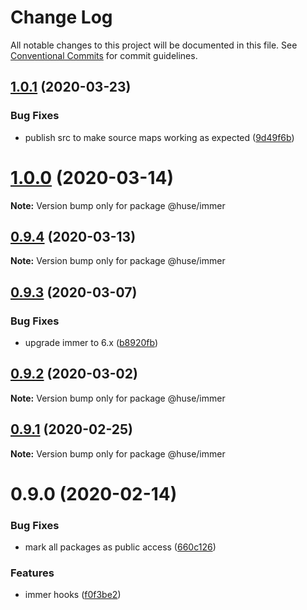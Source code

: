 # Change Log

All notable changes to this project will be documented in this file.
See [Conventional Commits](https://conventionalcommits.org) for commit guidelines.

## [1.0.1](https://github.com/ecomfe/react-hooks/compare/@huse/immer@0.9.3...@huse/immer@1.0.1) (2020-03-23)


### Bug Fixes

* publish src to make source maps working as expected ([9d49f6b](https://github.com/ecomfe/react-hooks/commit/9d49f6b294a445c302f05da958c6e427e7eae669))





# [1.0.0](https://github.com/ecomfe/react-hooks/compare/@huse/immer@0.9.3...@huse/immer@1.0.0) (2020-03-14)

**Note:** Version bump only for package @huse/immer





## [0.9.4](https://github.com/ecomfe/react-hooks/compare/@huse/immer@0.9.3...@huse/immer@0.9.4) (2020-03-13)

**Note:** Version bump only for package @huse/immer





## [0.9.3](https://github.com/ecomfe/react-hooks/compare/@huse/immer@0.9.2...@huse/immer@0.9.3) (2020-03-07)


### Bug Fixes

* upgrade immer to 6.x ([b8920fb](https://github.com/ecomfe/react-hooks/commit/b8920fb67a14bd111b543efdcd58b67b8277ba46))





## [0.9.2](https://github.com/ecomfe/react-hooks/compare/@huse/immer@0.9.1...@huse/immer@0.9.2) (2020-03-02)

**Note:** Version bump only for package @huse/immer





## [0.9.1](https://github.com/ecomfe/react-hooks/compare/@huse/immer@0.9.0...@huse/immer@0.9.1) (2020-02-25)

**Note:** Version bump only for package @huse/immer





# 0.9.0 (2020-02-14)


### Bug Fixes

* mark all packages as public access ([660c126](https://github.com/ecomfe/react-hooks/commit/660c1265ee27cb0de0e7b456904a22f4370002d0))


### Features

* immer hooks ([f0f3be2](https://github.com/ecomfe/react-hooks/commit/f0f3be269fa60c423a75849acb74f902673e7bed))
